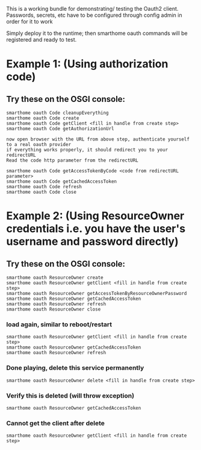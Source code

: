 This is a working bundle for demonstrating/ testing the Oauth2 client.
Passwords, secrets, etc have to be configured through config admin in order for it to work

Simply deploy it to the runtime; then smarthome oauth commands will be registered and ready to test.


# Example 1: (Using authorization code)

## Try these on the OSGI console:

```
smarthome oauth Code cleanupEverything
smarthome oauth Code create
smarthome oauth Code getClient <fill in handle from create step>
smarthome oauth Code getAuthorizationUrl
```

```
now open browser with the URL from above step, authenticate yourself
to a real oauth provider
if everything works properly, it should redirect you to your redirectURL
Read the code http parameter from the redirectURL
```

```
smarthome oauth Code getAccessTokenByCode <code from redirectURL parameter>
smarthome oauth Code getCachedAccessToken
smarthome oauth Code refresh
smarthome oauth Code close
```

# Example 2: (Using ResourceOwner credentials i.e. you have the user's username and password directly)

## Try these on the OSGI console:

```
smarthome oauth ResourceOwner create
smarthome oauth ResourceOwner getClient <fill in handle from create step>
smarthome oauth ResourceOwner getAccessTokenByResourceOwnerPassword
smarthome oauth ResourceOwner getCachedAccessToken
smarthome oauth ResourceOwner refresh
smarthome oauth ResourceOwner close
```

### load again, similar to reboot/restart

```
smarthome oauth ResourceOwner getClient <fill in handle from create step>
smarthome oauth ResourceOwner getCachedAccessToken
smarthome oauth ResourceOwner refresh
```

### Done playing, delete this service permanently

```
smarthome oauth ResourceOwner delete <fill in handle from create step>
```

### Verify this is deleted (will throw exception)

```
smarthome oauth ResourceOwner getCachedAccessToken 
```

### Cannot get the client after delete

```
smarthome oauth ResourceOwner getClient <fill in handle from create step>
```
